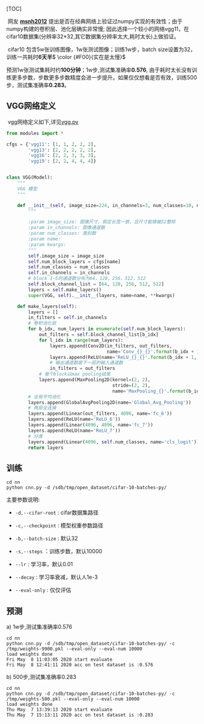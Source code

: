 [TOC]

​        网友 [**msnh2012**](https://github.com/msnh2012) 提出是否在经典网络上验证过numpy实现的有效性；由于numpy构建的卷积层、池化层确实非常慢; 因此选择一个较小的网络vgg11，在cifar10数据集(分辨率32*32,其它数据集分辨率太大,耗时太长)上做验证。

​      cifar10 包含5w张训练图像，1w张测试图像；训练1w步，batch size设置为32，训练一共耗时**6天半**$ \color {#F00}{实在是太慢}$

​      预测1w张测试集耗时约**100分钟**；1w步,测试集准确率**0.576**, 由于耗时太长没有训练更多步数，步数更多步数精度会进一步提升。如果仅仅想看是否有效，训练500步，测试集准确率**0.283**。

## VGG网络定义

​         vgg网络定义如下,详见[vgg.py](nn/vgg.py)

```python
from modules import *

cfgs = {'vgg11': [1, 1, 2, 2, 2],
        'vgg13': [2, 2, 2, 2, 2],
        'vgg16': [2, 2, 3, 3, 3],
        'vgg19': [2, 2, 4, 4, 4]}


class VGG(Model):
    """
    VGG 模型
    """

    def __init__(self, image_size=224, in_channels=3, num_classes=10, name='', **kwargs):
        """

        :param image_size: 图像尺寸，假定长宽一致，且尺寸能够被32整除
        :param in_channels: 图像通道数
        :param num_classes: 类别数
        :param name:
        :param kwargs:
        """
        self.image_size = image_size
        self.num_block_layers = cfgs[name]
        self.num_classes = num_classes
        self.in_channels = in_channels
        # block 1~5的通道数分布为64，128，256，512，512
        self.block_channel_list = [64, 128, 256, 512, 512]
        layers = self.make_layers()
        super(VGG, self).__init__(layers, name=name, **kwargs)

    def make_layers(self):
        layers = []
        in_filters = self.in_channels
        # 卷积池化层
        for b_idx, num_layers in enumerate(self.num_block_layers):
            out_filters = self.block_channel_list[b_idx]
            for l_idx in range(num_layers):
                layers.append(Conv2D(in_filters, out_filters,
                                     name='Conv_{}_{}'.format(b_idx + 1, l_idx + 1)))
                layers.append(ReLU(name='ReLU_{}_{}'.format(b_idx + 1, l_idx + 1)))
                # 输出通道数是下一层的输入通道数
                in_filters = out_filters
            # 每个block以max pooling结尾
            layers.append(MaxPooling2D(kernel=(2, 2),
                                       stride=(2, 2),
                                       name='MaxPooling_{}'.format(b_idx + 1)))
        # 全局平均池化
        layers.append(GlobalAvgPooling2D(name='Global_Avg_Pooling'))
        # 两层全连接
        layers.append(Linear(out_filters, 4096, name='fc_6'))
        layers.append(ReLU(name='ReLU_6'))
        layers.append(Linear(4096, 4096, name='fc_7'))
        layers.append(ReLU(name='ReLU_7'))
        # 分类
        layers.append(Linear(4096, self.num_classes, name='cls_logit'))
        return layers
```





## 训练

```shell
cd nn
python cnn.py -d /sdb/tmp/open_dataset/cifar-10-batches-py/
```

主要参数说明:

- `-d,--cifar-root` : cifar数据集路径 
- `-c,--checkpoint` : 模型权重参数路径
- `-b,--batch-size` : 默认32

- `-s,--steps` ：训练步数，默认10000

- `--lr` : 学习率，默认0.01
- `--decay` : 学习率衰减，默认人1e-3
- `--eval-only` : 仅仅评估



## 预测

a) 1w步,测试集准确率0.576

```shell
cd nn
python cnn.py -d /sdb/tmp/open_dataset/cifar-10-batches-py/ -c /tmp/weights-9900.pkl --eval-only --eval-num 10000   
load weights done
Fri May  8 11:03:05 2020 start evaluate
Fri May  8 12:41:11 2020 acc on test dataset is :0.576
```



b) 500步,测试集准确率0.283

```shell
cd nn
python cnn.py -d /sdb/tmp/open_dataset/cifar-10-batches-py/ -c /tmp/weights-500.pkl --eval-only --eval-num 10000 
load weights done
Thu May  7 13:39:13 2020 start evaluate
Thu May  7 15:13:11 2020 acc on test dataset is :0.283
```

